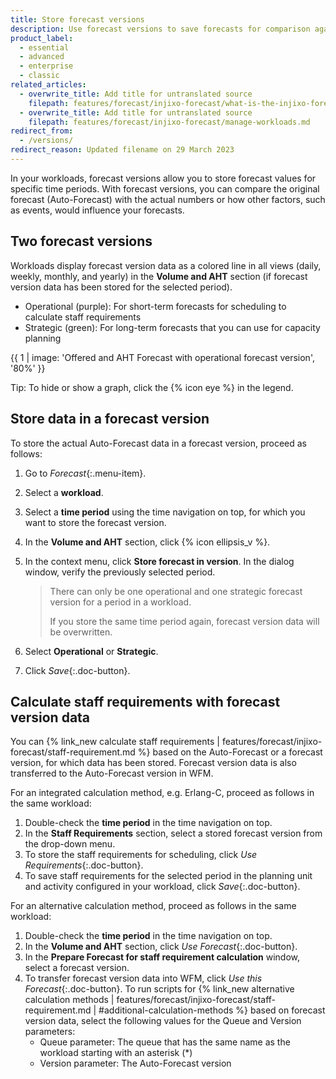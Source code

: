 ```yaml
---
title: Store forecast versions
description: Use forecast versions to save forecasts for comparison against actual volume for short and long-term forecasting.
product_label:
  - essential
  - advanced
  - enterprise
  - classic
related_articles:
  - overwrite_title: Add title for untranslated source
    filepath: features/forecast/injixo-forecast/what-is-the-injixo-forecast.md
  - overwrite_title: Add title for untranslated source
    filepath: features/forecast/injixo-forecast/manage-workloads.md
redirect_from:
  - /versions/
redirect_reason: Updated filename on 29 March 2023
---
```


In your workloads, forecast versions allow you to store forecast values for specific time periods. With forecast versions, you can compare the original forecast (Auto-Forecast) with the actual numbers or how other factors, such as events, would influence your forecasts.

## Two forecast versions

Workloads display forecast version data as a colored line in all views (daily, weekly, monthly, and yearly) in the **Volume and AHT** section (if forecast version data has been stored for the selected period).

- Operational (purple): For short-term forecasts for scheduling to calculate staff requirements
- Strategic (green): For long-term forecasts that you can use for capacity planning

{{ 1 | image: 'Offered and AHT Forecast with operational forecast version', '80%' }}

Tip: To hide or show a graph, click the {% icon eye %} in the legend.

## <a name="store-the-auto-forecast-in-a-forecast-version"> Store data in a forecast version

To store the actual Auto-Forecast data in a forecast version, proceed as follows:

1. Go to _Forecast_{:.menu-item}.
2. Select a **workload**.
3. Select a **time period** using the time navigation on top, for which you want to store the forecast version.
4. In the **Volume and AHT** section, click {% icon ellipsis_v %}.
5. In the context menu, click **Store forecast in version**.
   In the dialog window, verify the previously selected period.

   > There can only be one operational and one strategic forecast version for a period in a workload.
   >
   > If you store the same time period again, forecast version data will be overwritten.

6. Select **Operational** or **Strategic**.
7. Click _Save_{:.doc-button}.

## Calculate staff requirements with forecast version data

You can {% link_new calculate staff requirements | features/forecast/injixo-forecast/staff-requirement.md %} based on the Auto-Forecast or a forecast version, for which data has been stored. Forecast version data is also transferred to the Auto-Forecast version in WFM.

For an integrated calculation method, e.g. Erlang-C, proceed as follows in the same workload:

1. Double-check the **time period** in the time navigation on top.
2. In the **Staff Requirements** section, select a stored forecast version from the drop-down menu.
3. To store the staff requirements for scheduling, click _Use Requirements_{:.doc-button}.
4. To save staff requirements for the selected period in the planning unit and activity configured in your workload, click _Save_{:.doc-button}.

For an alternative calculation method, proceed as follows in the same workload:

1. Double-check the **time period** in the time navigation on top.
2. In the **Volume and AHT** section, click _Use Forecast_{:.doc-button}.
3. In the **Prepare Forecast for staff requirement calculation** window, select a forecast version.
4. To transfer forecast version data into WFM, click _Use this Forecast_{:.doc-button}.
To run scripts for {% link_new alternative calculation methods | features/forecast/injixo-forecast/staff-requirement.md | #additional-calculation-methods %} based on forecast version data, select the following values for the Queue and Version parameters:
   - Queue parameter: The queue that has the same name as the workload starting with an asterisk (\*)
   - Version parameter: The Auto-Forecast version
